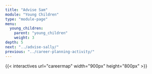 ```yaml
---
title: "Advise Sam"
module: "Young Children"
type: "module-page"
menu:
  young_children:
    parent: "young_children"
    weight: 3
depth: 5
next: "../advise-sally/"
previous: "../career-planning-activity/"
---
```

{{< interactives url="careermap" width="900px" height="800px" >}}